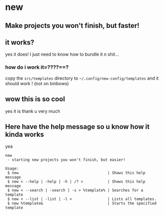 # new
## Make projects you won't finish, but faster!

## it works?

yes it does! I just need to know how to bundle it n shit...

### how do i work it=????==?

copy the `src/templates` directory to `~/.config/new-config/templates` and it should work ! (not on binbows)

## wow this is so cool

yes it is thank u very much

## Here have the help message so u know how it kinda works
yea

```
new
 - starting new projects you won't finish, but easier!

Usage:
 $ new                                        | Shows this help message
 $ new < --help | -help | -h | /? >           | Shows this help message
 $ new < --search | -search | -s > %template% | Searches for a template
 $ new < --list | -list | -l >                | Lists all templates.
 $ new %template&                             | Starts the specified template
```